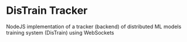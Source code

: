 # DisTrain Tracker
NodeJS implementation of a tracker (backend) of distributed ML models training system (DisTrain) using WebSockets